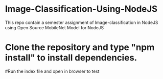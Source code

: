 # Image-Classification-Using-NodeJS
This repo contain a semester assignment of Image-classification in NodeJS using Open Source MobileNet Model for NodeJS

# Clone the repository and type "npm install" to install dependencies.
#Run the  index file and open in browser to test
